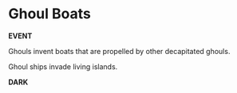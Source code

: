 # Ghoul Boats

**EVENT**

Ghouls invent boats that are propelled by other decapitated ghouls.

Ghoul ships invade living islands.

**DARK**
